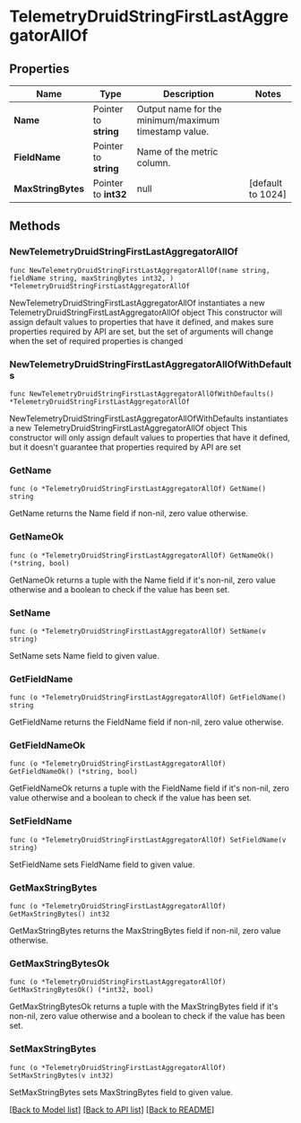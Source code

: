 # TelemetryDruidStringFirstLastAggregatorAllOf

## Properties

Name | Type | Description | Notes
------------ | ------------- | ------------- | -------------
**Name** | Pointer to **string** | Output name for the minimum/maximum timestamp value. | 
**FieldName** | Pointer to **string** | Name of the metric column. | 
**MaxStringBytes** | Pointer to **int32** | null | [default to 1024]

## Methods

### NewTelemetryDruidStringFirstLastAggregatorAllOf

`func NewTelemetryDruidStringFirstLastAggregatorAllOf(name string, fieldName string, maxStringBytes int32, ) *TelemetryDruidStringFirstLastAggregatorAllOf`

NewTelemetryDruidStringFirstLastAggregatorAllOf instantiates a new TelemetryDruidStringFirstLastAggregatorAllOf object
This constructor will assign default values to properties that have it defined,
and makes sure properties required by API are set, but the set of arguments
will change when the set of required properties is changed

### NewTelemetryDruidStringFirstLastAggregatorAllOfWithDefaults

`func NewTelemetryDruidStringFirstLastAggregatorAllOfWithDefaults() *TelemetryDruidStringFirstLastAggregatorAllOf`

NewTelemetryDruidStringFirstLastAggregatorAllOfWithDefaults instantiates a new TelemetryDruidStringFirstLastAggregatorAllOf object
This constructor will only assign default values to properties that have it defined,
but it doesn't guarantee that properties required by API are set

### GetName

`func (o *TelemetryDruidStringFirstLastAggregatorAllOf) GetName() string`

GetName returns the Name field if non-nil, zero value otherwise.

### GetNameOk

`func (o *TelemetryDruidStringFirstLastAggregatorAllOf) GetNameOk() (*string, bool)`

GetNameOk returns a tuple with the Name field if it's non-nil, zero value otherwise
and a boolean to check if the value has been set.

### SetName

`func (o *TelemetryDruidStringFirstLastAggregatorAllOf) SetName(v string)`

SetName sets Name field to given value.


### GetFieldName

`func (o *TelemetryDruidStringFirstLastAggregatorAllOf) GetFieldName() string`

GetFieldName returns the FieldName field if non-nil, zero value otherwise.

### GetFieldNameOk

`func (o *TelemetryDruidStringFirstLastAggregatorAllOf) GetFieldNameOk() (*string, bool)`

GetFieldNameOk returns a tuple with the FieldName field if it's non-nil, zero value otherwise
and a boolean to check if the value has been set.

### SetFieldName

`func (o *TelemetryDruidStringFirstLastAggregatorAllOf) SetFieldName(v string)`

SetFieldName sets FieldName field to given value.


### GetMaxStringBytes

`func (o *TelemetryDruidStringFirstLastAggregatorAllOf) GetMaxStringBytes() int32`

GetMaxStringBytes returns the MaxStringBytes field if non-nil, zero value otherwise.

### GetMaxStringBytesOk

`func (o *TelemetryDruidStringFirstLastAggregatorAllOf) GetMaxStringBytesOk() (*int32, bool)`

GetMaxStringBytesOk returns a tuple with the MaxStringBytes field if it's non-nil, zero value otherwise
and a boolean to check if the value has been set.

### SetMaxStringBytes

`func (o *TelemetryDruidStringFirstLastAggregatorAllOf) SetMaxStringBytes(v int32)`

SetMaxStringBytes sets MaxStringBytes field to given value.



[[Back to Model list]](../README.md#documentation-for-models) [[Back to API list]](../README.md#documentation-for-api-endpoints) [[Back to README]](../README.md)


